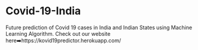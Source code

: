 # Covid-19-India
Future prediction of Covid 19 cases in India and Indian States using Machine Learning Algorithm.
Check out our website here➡️https://kovid19predictor.herokuapp.com/
